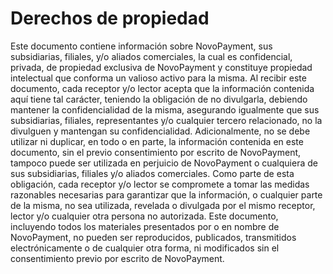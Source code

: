 # Derechos de propiedad

Este documento contiene información sobre NovoPayment, sus subsidiarias, filiales, y/o aliados comerciales, la cual es confidencial, privada, de propiedad exclusiva de NovoPayment y constituye propiedad intelectual que conforma un valioso activo para la misma.
Al recibir este documento, cada receptor y/o lector acepta que la información contenida aquí tiene tal carácter, teniendo la obligación de no divulgarla, debiendo mantener la confidencialidad de la misma, asegurando igualmente que sus subsidiarias, filiales, representantes y/o cualquier tercero relacionado, no la divulguen y mantengan su confidencialidad.
Adicionalmente, no se debe utilizar ni duplicar, en todo o en parte, la información contenida en este documento, sin el previo consentimiento por escrito de NovoPayment, tampoco puede ser utilizada en perjuicio de NovoPayment o cualquiera de sus subsidiarias, filiales y/o aliados comerciales.
Como parte de esta obligación, cada receptor y/o lector se compromete a tomar las medidas razonables necesarias para garantizar que la información, o cualquier parte de la misma, no sea utilizada, revelada o divulgada por el mismo receptor, lector y/o cualquier otra persona no autorizada.
Este documento, incluyendo todos los materiales presentados por o en nombre de NovoPayment, no pueden ser reproducidos, publicados, transmitidos electrónicamente o de cualquier otra forma, ni modificados sin el consentimiento previo por escrito de NovoPayment.